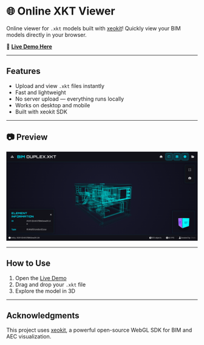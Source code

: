 # 🌐 Online XKT Viewer

Online viewer for `.xkt` models built with [xeokit](https://xeokit.io/)!
Quickly view your BIM models directly in your browser.

🔗 **[Live Demo Here](https://xkt-viewer.vercel.app/)**

---

## Features
- Upload and view `.xkt` files instantly
- Fast and lightweight
- No server upload — everything runs locally
- Works on desktop and mobile
- Built with xeokit SDK

---
## 📷 Preview

![xkt viewer screenshot](img/preview.png)

---

## How to Use
1. Open the [Live Demo](https://your-demo-link.com](https://xkt-viewer.vercel.app/))
2. Drag and drop your `.xkt` file
3. Explore the model in 3D

---

## Acknowledgments
This project uses [xeokit](https://xeokit.io/), a powerful open-source WebGL SDK for BIM and AEC visualization.

